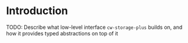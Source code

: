# Introduction

TODO: Describe what low-level interface `cw-storage-plus` builds on, and how it
provides typed abstractions on top of it
